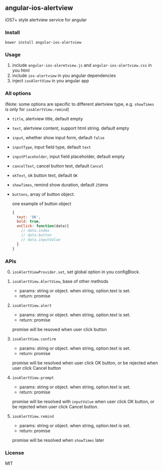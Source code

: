 ## angular-ios-alertview
iOS7+ style alertview service for angular

### Install
```shell
bower install angular-ios-alertview
```

### Usage
1. include `angular-ios-aleretview.js` and `angular-ios-alertview.css` in you html
2. include `ios-alertview` in you angular dependencies
3. inject `iosAlertView` in you angular app

### All options
(Note: some options are specific to different alertview type, e.g. `showTimes` is only for `iosAlertView.remind`)

- `title`, alertview title, default empty
- `text`, alertview content, support html string. default empty
- `input`, whether show input form, default `false`
- `inputType`, input field type, default `text`
- `inputPlaceholder`, input field placeholder, default empty
- `cancelText`, cancel button text, default `Cancel`
- `okText`, ok button text, default `OK`
- `showTimes`, remind show duration, default `250`ms
- `buttons`, array of button object.

    one example of button object
    ```js
    {
      text: 'OK',
      bold: true,
      onClick: function(data){
        // data.index
        // data.button
        // data.inputValue
      }
    }
    ```

### APIs
0. `iosAlertViewProvider.set`, set global option in you configBlock.
1. `iosAlertView.AlertView`, base of other methods

    - params: string or object. when string, option.text is set.
    - return: promise

2. `iosAlertView.alert`

    - params: string or object. when string, option.text is set.
    - return: promise

    promise will be resoved when user click button

3. `iosAlertView.confirm`

    - params: string or object. when string, option.text is set.
    - return: promise

    promise will be resolved when user click OK button, or be rejected when user click Cancel button

4. `iosAlertView.prompt`

    - params: string or object. when string, option.text is set.
    - return: promise

    promise will be resolved with `inputValue` when user click OK button, or be rejected when user click Cancel button.

5. `iosAlertView.remind`

    - params: string or object. when string, option.text is set.
    - return: promise

    promise will be resolved when `showTimes` later

### License
MIT
